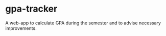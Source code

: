 # gpa-tracker
A web-app to calculate GPA during the semester and to advise necessary improvements. 
